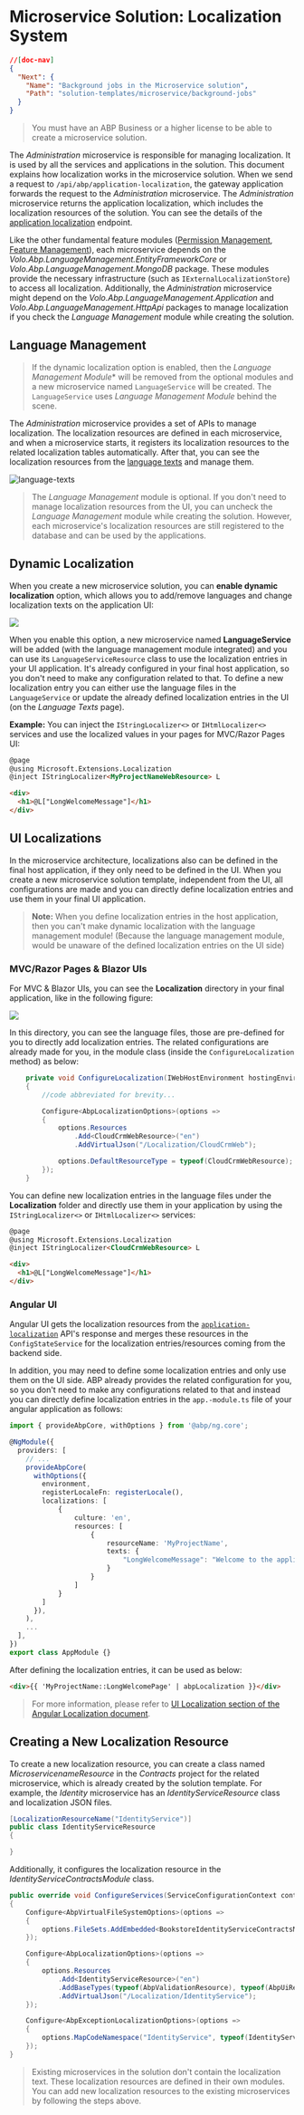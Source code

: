 # Microservice Solution: Localization System

````json
//[doc-nav]
{
  "Next": {
    "Name": "Background jobs in the Microservice solution",
    "Path": "solution-templates/microservice/background-jobs"
  }
}
````

> You must have an ABP Business or a higher license to be able to create a microservice solution.

The *Administration* microservice is responsible for managing localization. It is used by all the services and applications in the solution. This document explains how localization works in the microservice solution. When we send a request to `/api/abp/application-localization`, the gateway application forwards the request to the *Administration* microservice. The *Administration* microservice returns the application localization, which includes the localization resources of the solution. You can see the details of the [application localization](../../framework/api-development/standard-apis/localization.md) endpoint.

Like the other fundamental feature modules ([Permission Management](permission-management.md), [Feature Management](feature-management.md)), each microservice depends on the *Volo.Abp.LanguageManagement.EntityFrameworkCore* or *Volo.Abp.LanguageManagement.MongoDB* package. These modules provide the necessary infrastructure (such as `IExternalLocalizationStore`) to access all localization. Additionally, the *Administration* microservice might depend on the *Volo.Abp.LanguageManagement.Application* and *Volo.Abp.LanguageManagement.HttpApi* packages to manage localization if you check the *Language Management* module while creating the solution.

## Language Management

> If the dynamic localization option is enabled, then the *Language Management Module** will be removed from the optional modules and a new microservice named `LanguageService` will be created. The `LanguageService` uses *Language Management Module* behind the scene.

The *Administration* microservice provides a set of APIs to manage localization. The localization resources are defined in each microservice, and when a microservice starts, it registers its localization resources to the related localization tables automatically. After that, you can see the localization resources from the [language texts](../../modules/language-management.md#language-texts) and manage them.

![language-texts](images/language-management-language-texts-page.png)

> The *Language Management* module is optional. If you don't need to manage localization resources from the UI, you can uncheck the *Language Management* module while creating the solution. However, each microservice's localization resources are still registered to the database and can be used by the applications.

## Dynamic Localization

When you create a new microservice solution, you can **enable dynamic localization** option, which allows you to add/remove languages and change localization texts on the application UI:

![](./images/enable-dynamic-localization.png)

When you enable this option, a new microservice named **LanguageService** will be added (with the language management module integrated) and you can use its `LanguageServiceResource` class to use the localization entries in your UI application. It's already configured in your final host application, so you don't need to make any configuration related to that. To define a new localization entry you can either use the language files in the `LanguageService` or update the already defined localization entries in the UI (on the *Language Texts* page).

**Example:** You can inject the `IStringLocalizer<>` or `IHtmlLocalizer<>` services and use the localized values in your pages for MVC/Razor Pages UI:

```html
@page
@using Microsoft.Extensions.Localization
@inject IStringLocalizer<MyProjectNameWebResource> L

<div>
  <h1>@L["LongWelcomeMessage"]</h1>
</div>  
```

## UI Localizations

In the microservice architecture, localizations also can be defined in the final host application, if they only need to be defined in the UI. When you create a new microservice solution template, independent from the UI, all configurations are made and you can directly define localization entries and use them in your final UI application.

> **Note:** When you define localization entries in the host application, then you can't make dynamic localization with the language management module! (Because the language management module, would be unaware of the defined localization entries on the UI side)

### MVC/Razor Pages & Blazor UIs

For MVC & Blazor UIs, you can see the **Localization** directory in your final application, like in the following figure:

![](./images/ui-localization-mvc.png)

In this directory, you can see the language files, those are pre-defined for you to directly add localization entries. The related configurations are already made for you, in the module class (inside the `ConfigureLocalization` method) as below:

```csharp
    private void ConfigureLocalization(IWebHostEnvironment hostingEnvironment)
    {
        //code abbreviated for brevity...

        Configure<AbpLocalizationOptions>(options =>
        {
            options.Resources
                .Add<CloudCrmWebResource>("en")
                .AddVirtualJson("/Localization/CloudCrmWeb");

            options.DefaultResourceType = typeof(CloudCrmWebResource);
        });
    }
```

You can define new localization entries in the language files under the **Localization** folder and directly use them in your application by using the `IStringLocalizer<>` or `IHtmlLocalizer<>` services:

```html
@page
@using Microsoft.Extensions.Localization
@inject IStringLocalizer<CloudCrmWebResource> L

<div>
  <h1>@L["LongWelcomeMessage"]</h1>
</div>  
```

### Angular UI

Angular UI gets the localization resources from the [`application-localization`](../../framework/api-development/standard-apis/localization.md) API's response and merges these resources in the `ConfigStateService` for the localization entries/resources coming from the backend side.

In addition, you may need to define some localization entries and only use them on the UI side. ABP already provides the related configuration for you, so you don't need to make any configurations related to that and instead you can directly define localization entries in the `app.-module.ts` file of your angular application as follows:

```ts
import { provideAbpCore, withOptions } from '@abp/ng.core';

@NgModule({
  providers: [
    // ...
    provideAbpCore(
      withOptions({
        environment,
        registerLocaleFn: registerLocale(),
        localizations: [
            {
                culture: 'en',
                resources: [
                    {
                        resourceName: 'MyProjectName',
                        texts: {
                            "LongWelcomeMessage": "Welcome to the application. This is a startup project based on the ABP framework. For more information visit"
                        }
                    }
                ]
            }
        ]
      }),
    ),
    ...
  ],
})
export class AppModule {}

```

After defining the localization entries, it can be used as below:

```html
<div>{{ 'MyProjectName::LongWelcomePage' | abpLocalization }}</div>
```

> For more information, please refer to [UI Localization section of the Angular Localization document](../../framework/ui/angular/localization.md).

## Creating a New Localization Resource

To create a new localization resource, you can create a class named *MicroservicenameResource* in the *Contracts* project for the related microservice, which is already created by the solution template. For example, the *Identity* microservice has an *IdentityServiceResource* class and localization JSON files.

```csharp
[LocalizationResourceName("IdentityService")]
public class IdentityServiceResource
{

}
```

Additionally, it configures the localization resource in the *IdentityServiceContractsModule* class.

```csharp	
public override void ConfigureServices(ServiceConfigurationContext context)
{
    Configure<AbpVirtualFileSystemOptions>(options =>
    {
        options.FileSets.AddEmbedded<BookstoreIdentityServiceContractsModule>();
    });

    Configure<AbpLocalizationOptions>(options =>
    {
        options.Resources
            .Add<IdentityServiceResource>("en")
            .AddBaseTypes(typeof(AbpValidationResource), typeof(AbpUiResource))
            .AddVirtualJson("/Localization/IdentityService");
    });

    Configure<AbpExceptionLocalizationOptions>(options =>
    {
        options.MapCodeNamespace("IdentityService", typeof(IdentityServiceResource));
    });
}
```

> Existing microservices in the solution don't contain the localization text. These localization resources are defined in their own modules. You can add new localization resources to the existing microservices by following the steps above.
